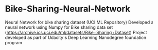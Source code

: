 # Bike-Sharing-Neural-Network
Neural Network for bike sharing dataset (UCI ML Repository)
Developed a neural network using Numpy for Bike sharing data set (https://archive.ics.uci.edu/ml/datasets/Bike+Sharing+Dataset) 
Project developed as part of Udacity's Deep Learning Nanodegree foundation program

